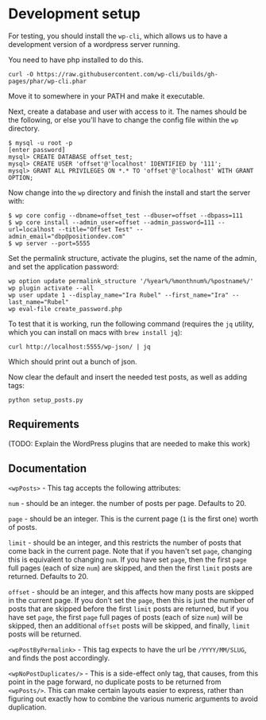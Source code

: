 # Development setup

For testing, you should install the `wp-cli`, which allows us to have
a development version of a wordpress server running.

You need to have php installed to do this.

```
curl -O https://raw.githubusercontent.com/wp-cli/builds/gh-pages/phar/wp-cli.phar
```

Move it to somewhere in your PATH and make it executable.

Next, create a database and user with access to it. The names should
be the following, or else you'll have to change the config file within
the `wp` directory.

```
$ mysql -u root -p
[enter password]
mysql> CREATE DATABASE offset_test;
mysql> CREATE USER 'offset'@'localhost' IDENTIFIED by '111';
mysql> GRANT ALL PRIVILEGES ON *.* TO 'offset'@'localhost' WITH GRANT OPTION;
```

Now change into the `wp` directory and finish the install and start the server with:

```
$ wp core config --dbname=offset_test --dbuser=offset --dbpass=111
$ wp core install --admin_user=offset --admin_password=111 --url=localhost --title="Offset Test" --admin_email="dbp@positiondev.com"
$ wp server --port=5555
```

Set the permalink structure, activate the plugins, set the name of the admin, and set the application password:

```
wp option update permalink_structure '/%year%/%monthnum%/%postname%/'
wp plugin activate --all
wp user update 1 --display_name="Ira Rubel" --first_name="Ira" --last_name="Rubel"
wp eval-file create_password.php
```

To test that it is working,
run the following command (requires the `jq` utility, which you can
install on macs with `brew install jq`):

```
curl http://localhost:5555/wp-json/ | jq
```

Which should print out a bunch of json.


Now clear the default and insert the needed test posts, as well as adding tags:

```
python setup_posts.py
```

## Requirements

(TODO: Explain the WordPress plugins that are needed to make this work)

## Documentation

`<wpPosts>` - This tag accepts the following attributes:

`num` - should be an integer. the number of posts per page. Defaults to 20.

`page` - should be an integer. This is the current page (`1` is the first one) worth of posts.

`limit` - should be an integer, and this restricts the number of posts
that come back in the current page. Note that if you haven't set
`page`, changing this is equivalent to changing `num`. If you have set
`page`, then the first `page` full pages (each of size `num`) are
skipped, and then the first `limit` posts are returned. Defaults to
20.

`offset` - should be an integer, and this affects how many posts are
skipped in the current page. If you don't set the `page`, then this is
just the number of posts that are skipped before the first `limit`
posts are returned, but if you have set `page`, the first `page` full
pages of posts (each of size `num`) will be skipped, then an
additional `offset` posts will be skipped, and finally, `limit` posts
will be returned.

`<wpPostByPermalink>` - This tag expects to have the url be `/YYYY/MM/SLUG`, and finds
the post accordingly.

`<wpNoPostDuplicates/>` - This is a side-effect only tag, that causes, from this point
in the page forward, no duplicate posts to be returned from `<wpPosts/>`. This can make
certain layouts easier to express, rather than figuring out exactly how to combine the
various numeric arguments to avoid duplication.

